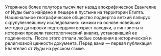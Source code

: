 <!--2025-05-10 13:01:47--><!--pdate:2008-01-15T00:00:00+00:00-->
Утерянное более полутора тысяч лет назад апокрифическое Евангелие от Иуды было найдено в пещере в пустыне на территории Египта. Национальное географическое общество подвергло ветхий папирус скрупулезнейшему исследованию: химики на основе новейших методов датировки подтвердили возраст находки, а лингвисты и историки провели текстологический анализ, установивший ее подлинность. После этого отпали любые сомнения в исторической и религиозной ценности документа. Перед вами — первая публикация Евангелия от Иуды на русском языке.